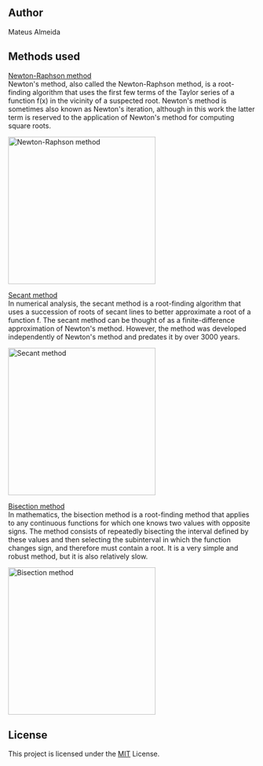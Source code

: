 ## Author

Mateus Almeida

## Methods used

[Newton-Raphson method](https://en.wikipedia.org/wiki/Newton%27s_method)<br>
Newton's method, also called the Newton-Raphson method, is a root-finding algorithm that uses the first few terms of the Taylor series of a function f(x) in the vicinity of a suspected root. Newton's method is sometimes also known as Newton's iteration, although in this work the latter term is reserved to the application of Newton's method for computing square roots. 

<img src="https://i.imgur.com/slEy482.png" alt="Newton-Raphson method" width="300">

[Secant method](https://en.wikipedia.org/wiki/Secant_method)<br>
In numerical analysis, the secant method is a root-finding algorithm that uses a succession of roots of secant lines to better approximate a root of a function f. The secant method can be thought of as a finite-difference approximation of Newton's method. However, the method was developed independently of Newton's method and predates it by over 3000 years.

<img src="https://i.imgur.com/s9D9dN6.png" alt="Secant method" width="300">

[Bisection method](https://en.wikipedia.org/wiki/Bisection_method)<br>
In mathematics, the bisection method is a root-finding method that applies to any continuous functions for which one knows two values with opposite signs. The method consists of repeatedly bisecting the interval defined by these values and then selecting the subinterval in which the function changes sign, and therefore must contain a root. It is a very simple and robust method, but it is also relatively slow.

<img src="https://i.imgur.com/9F0A6RM.png" alt="Bisection method" width="300">

## License

This project is licensed under the [MIT](https://github.com/imsouza/roots-of-an-equation/blob/master/LICENSE) License.
